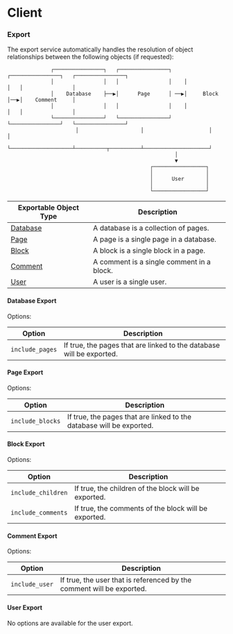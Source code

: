 # Client

### Export

The export service automatically handles the resolution of object relationships between the following objects (if requested):

```text
              ┌────────────────┐   ┌────────────────┐    ┌────────────────┐   ┌────────────────┐
              │                │   │                │    │                │   │                │
              │    Database    ├──▶│      Page      │ ──▶│     Block      │──▶│    Comment     │
              │                │   │                │    │                │   │                │
              └────────────────┘   └────────────────┘    └────────────────┘   └────────────────┘
                      │                    │                     │                     │
                      └────────────────────┴──────────┬──────────┴─────────────────────┘
                                                      │
                                                      ▼
                                              ┌─────────────────┐
                                              │                 │
                                              │      User       │
                                              │                 │
                                              └─────────────────┘
```

| Exportable Object Type       | Description                               |
| ---------------------------- | ----------------------------------------- |
| [Database](#database-export) | A database is a collection of pages.      |
| [Page](#page-export)         | A page is a single page in a database.    |
| [Block](#block-export)       | A block is a single block in a page.      |
| [Comment](#comment-export)   | A comment is a single comment in a block. |
| [User](#user-export)         | A user is a single user.                  |

#### Database Export

Options:

| Option          | Description                                                          |
| --------------- | -------------------------------------------------------------------- |
| `include_pages` | If true, the pages that are linked to the database will be exported. |

#### Page Export

Options:

| Option           | Description                                                          |
| ---------------- | -------------------------------------------------------------------- |
| `include_blocks` | If true, the pages that are linked to the database will be exported. |

#### Block Export

Options:

| Option             | Description                                          |
| ------------------ | ---------------------------------------------------- |
| `include_children` | If true, the children of the block will be exported. |
| `include_comments` | If true, the comments of the block will be exported. |

#### Comment Export

Options:

| Option         | Description                                                           |
| -------------- | --------------------------------------------------------------------- |
| `include_user` | If true, the user that is referenced by the comment will be exported. |

#### User Export

No options are available for the user export.
